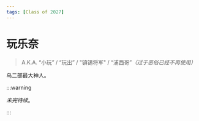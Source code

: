 ```yaml
---
tags: [Class of 2027]
---
```


# 玩乐奈

> A.K.A. “小玩” / “玩出” / "镇锡将军" / “浦西哥”_（过于恶俗已经不再使用）_

乌二部最大神人。

:::warning

_未完待续_。

:::

